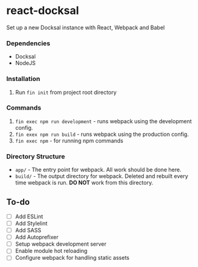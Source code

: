 # react-docksal
Set up a new Docksal instance with React, Webpack and Babel

### Dependencies
- Docksal
- NodeJS

### Installation
1. Run `fin init` from project root directory

### Commands
1. `fin exec npm run development` - runs webpack using the development config.
2. `fin exex npm run build` - runs webpack using the production config.
3. `fin exec npm` - for running npm commands

### Directory Structure
- `app/` - The entry point for webpack. All work should be done here.
- `build/` - The output directory for webpack. Deleted and rebuilt every time webpack is run. **DO NOT** work from this directory.

## To-do
- [ ] Add ESLint
- [ ] Add Stylelint
- [ ] Add SASS
- [ ] Add Autoprefixer
- [ ] Setup webpack development server
- [ ] Enable module hot reloading
- [ ] Configure webpack for handling static assets
